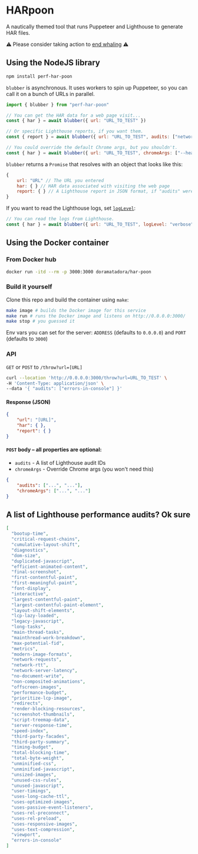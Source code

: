 # HARpoon

A nautically themed tool that runs Puppeteer and Lighthouse to generate HAR files.

⚠️ Please consider taking action to [end whaling](http://stopkillingwhales.com/take-action.html) ⚠️ 

## Using the NodeJS library

```sh
npm install perf-har-poon
```

`blubber` is asynchronous. It uses workers to spin up Puppeteer, so you can call it on a bunch of URLs in parallel.

```js
import { blubber } from "perf-har-poon"

// You can get the HAR data for a web page visit...
const { har } = await blubber({ url: "URL_TO_TEST" })

// Or specific Lighthouse reports, if you want them.
const { report } = await blubber({ url: "URL_TO_TEST", audits: ["network-rtt", "errors-in-console"] })

// You could override the default Chrome args, but you shouldn't.
const { har } = await blubber({ url: "URL_TO_TEST", chromeArgs: ["--headless"] })
```

`blubber` returns a `Promise` that resolves with an object that looks like this: 

```js
{ 
    url: "URL" // The URL you entered 
    har: { } // HAR data associated with visiting the web page
    report: { } // A Lighthouse report in JSON format, if "audits" were given in the POST body
}
```

If you want to read the Lighthouse logs, set [`logLevel`](https://github.com/GoogleChrome/lighthouse/blob/9152513f40cff56f06cdd1421fbd20ff9b0acb6d/types/externs.d.ts#L21):

```js
// You can read the logs from Lighthouse.
const { har } = await blubber({ url: "URL_TO_TEST", logLevel: "verbose" })
```

## Using the Docker container

### From Docker hub

```sh
docker run -itd --rm -p 3000:3000 doramatadora/har-poon
```

### Build it yourself

Clone this repo and build the container using `make`:

```sh
make image # builds the Docker image for this service
make run # runs the Docker image and listens on http://0.0.0.0:3000/
make stop # you guessed it
```

Env vars you can set for the server: `ADDRESS` (defaults to `0.0.0.0`) and `PORT` (defaults to `3000`)

### API

`GET` or `POST` to `/throw?url=[URL]`

```sh
curl --location 'http://0.0.0.0:3000/throw?url=URL_TO_TEST' \
-H 'Content-Type: application/json' \
--data '{ "audits": ["errors-in-console"] }'
```

#### Response (JSON)

```json
{
    "url": "[URL]",
    "har": { },
    "report": { }
}
```

#### `POST` body – all properties are optional: 

* `audits` - A list of Lighthouse audit IDs
* `chromeArgs` - Override Chrome args (you won't need this)

```json
{
    "audits": ["...", "..."], 
    "chromeArgs": ["...", "..."] 
}
```

## A list of Lighthouse performance audits? Ok sure

```json
[
  "bootup-time",
  "critical-request-chains",
  "cumulative-layout-shift",
  "diagnostics",
  "dom-size",
  "duplicated-javascript",
  "efficient-animated-content",
  "final-screenshot",
  "first-contentful-paint",
  "first-meaningful-paint",
  "font-display",
  "interactive",
  "largest-contentful-paint",
  "largest-contentful-paint-element",
  "layout-shift-elements",
  "lcp-lazy-loaded",
  "legacy-javascript",
  "long-tasks",
  "main-thread-tasks",
  "mainthread-work-breakdown",
  "max-potential-fid",
  "metrics",
  "modern-image-formats",
  "network-requests",
  "network-rtt",
  "network-server-latency",
  "no-document-write",
  "non-composited-animations",
  "offscreen-images",
  "performance-budget",
  "prioritize-lcp-image",
  "redirects",
  "render-blocking-resources",
  "screenshot-thumbnails",
  "script-treemap-data",
  "server-response-time",
  "speed-index",
  "third-party-facades",
  "third-party-summary",
  "timing-budget",
  "total-blocking-time",
  "total-byte-weight",
  "unminified-css",
  "unminified-javascript",
  "unsized-images",
  "unused-css-rules",
  "unused-javascript",
  "user-timings",
  "uses-long-cache-ttl",
  "uses-optimized-images",
  "uses-passive-event-listeners",
  "uses-rel-preconnect",
  "uses-rel-preload",
  "uses-responsive-images",
  "uses-text-compression",
  "viewport",
  "errors-in-console"
]
```